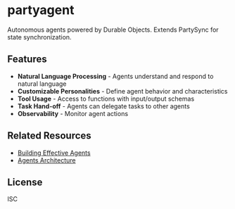 # partyagent

Autonomous agents powered by Durable Objects. Extends PartySync for state synchronization.

## Features

- **Natural Language Processing** - Agents understand and respond to natural language
- **Customizable Personalities** - Define agent behavior and characteristics
- **Tool Usage** - Access to functions with input/output schemas
- **Task Hand-off** - Agents can delegate tasks to other agents
- **Observability** - Monitor agent actions

## Related Resources

- [Building Effective Agents](https://www.anthropic.com/research/building-effective-agents)
- [Agents Architecture](https://huyenchip.com/2025/01/07/agents.html)

## License

ISC
